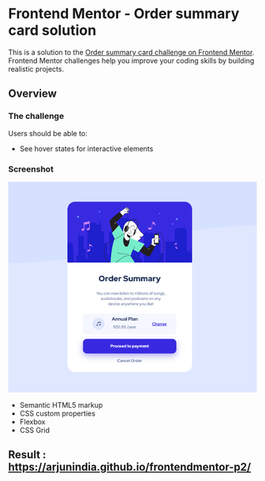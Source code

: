 # Frontend Mentor - Order summary card solution

This is a solution to the [Order summary card challenge on Frontend Mentor](https://www.frontendmentor.io/challenges/order-summary-component-QlPmajDUj). Frontend Mentor challenges help you improve your coding skills by building realistic projects.

## Overview

### The challenge

Users should be able to:

- See hover states for interactive elements

### Screenshot

![](./screenshot.png)

- Semantic HTML5 markup
- CSS custom properties
- Flexbox
- CSS Grid

## Result : https://arjunindia.github.io/frontendmentor-p2/
